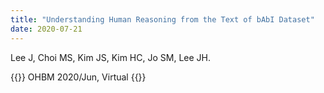 ```yaml
---
title: "Understanding Human Reasoning from the Text of bAbI Dataset"
date: 2020-07-21
---
```


Lee J, Choi MS, Kim JS, Kim HC, Jo SM, Lee JH.

{{<format bright-green>}}
OHBM 2020/Jun, Virtual
{{</format>}}
